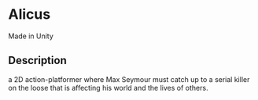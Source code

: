 # Alicus
Made in Unity 

## Description 
a 2D action-platformer where Max Seymour must catch up to a serial killer on the loose
that is affecting his world and the lives of others.


